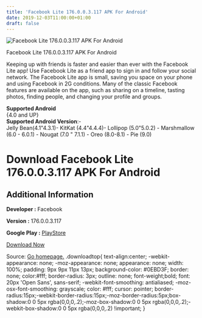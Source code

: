 ```yaml
---
title: 'Facebook Lite 176.0.0.3.117 APK For Android'
date: 2019-12-03T11:00:00+01:00
draft: false
---
```


![Facebook Lite 176.0.0.3.117 APK For Android](https://i1.wp.com/apkhome.net/wp-content/uploads/2019/12/Facebook-Lite-176.0.0.3.117.png "Facebook Lite 176.0.0.3.117 APK For Android")

  

Facebook Lite 176.0.0.3.117 APK For Android

Keeping up with friends is faster and easier than ever with the Facebook Lite app! Use Facebook Lite as a friend app to sign in and follow your social network. The Facebook Lite app is small, saving you space on your phone and using Facebook in 2G conditions. Many of the classic Facebook features are available on the app, such as sharing on a timeline, tasting photos, finding people, and changing your profile and groups.

**Supported Android**  
{4.0 and UP}  
**Supported Android Version**:-  
Jelly Bean(4.1"4.3.1)- KitKat (4.4"4.4.4)- Lollipop (5.0"5.0.2) - Marshmallow (6.0 - 6.0.1) - Nougat (7.0 " 7.1.1) - Oreo (8.0-8.1) - Pie (9.0)

Download Facebook Lite 176.0.0.3.117 APK For Android
====================================================

Additional Information
----------------------

**Developer :** Facebook

**Version :** 176.0.0.3.117

**Google Play :** [PlayStore](https://play.google.com/store/apps/details?id=com.facebook.lite)

  

[Download Now](https://store4app.co/post/facebook-lite-176-0-0-3-117-apk-for-android_1575366791)

  
Source: [Go homepage.](https://store4app.co/post/facebook-lite-176-0-0-3-117-apk-for-android_1575366791) .downloadtop{ text-align:center; -webkit-appearance: none; -moz-appearance: none; appearance: none; width: 100%; padding: 9px 9px 11px 13px; background-color: #0EBD3F; border: none; color:#fff; border-radius: 3px; outline: none; font-weight;bold; font: 20px 'Open Sans', sans-serif; -webkit-font-smoothing: antialiased; -moz-osx-font-smoothing: grayscale; color: #fff; cursor: pointer; border-radius:15px;-webkit-border-radius:15px;-moz-border-radius:5px;box-shadow:0 0 5px rgba(0,0,0,.2);-moz-box-shadow:0 0 5px rgba(0,0,0,.2);-webkit-box-shadow:0 0 5px rgba(0,0,0,.2) !important; }